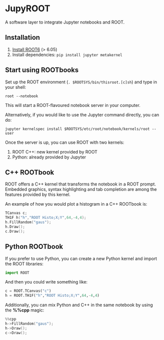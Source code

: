 # JupyROOT
A software layer to integrate Jupyter notebooks and ROOT.

## Installation
1. [Install ROOT6](https://root.cern.ch/building-root) (> 6.05)
2. Install dependencies: `pip install jupyter metakernel`

## Start using ROOTbooks
Set up the ROOT environment (`. $ROOTSYS/bin/thisroot.[c]sh`) and type in your
shell:
```shell
root --notebook
```
This will start a ROOT-flavoured notebook server in your computer.

Alternatively, if you would like to use the Jupyter command directly, you
can do:
```shell
jupyter kernelspec install $ROOTSYS/etc/root/notebook/kernels/root --user
```

Once the server is up, you can use ROOT with two kernels:

1. ROOT C++: new kernel provided by ROOT
2. Python: already provided by Jupyter

##  C++ ROOTbook
ROOT offers a C++ kernel that transforms the notebook in a ROOT prompt.
Embedded graphics, syntax highlighting and tab completion are among
the features provided by this kernel.

An example of how you would plot a histogram in a C++ ROOTbook is:
```cpp
TCanvas c;
TH1F h("h","ROOT Histo;X;Y",64,-4,4);
h.FillRandom("gaus");
h.Draw();
c.Draw();
```

## Python ROOTbook
If you prefer to use Python, you can create a new Python kernel and
import the ROOT libraries:
```python
import ROOT
```
And then you could write something like:
```python
c = ROOT.TCanvas("c")
h = ROOT.TH1F("h","ROOT Histo;X;Y",64,-4,4)
```
Additionally, you can mix Python and C++ in the same notebook
by using the **%%cpp** magic:
```cpp
%%cpp
h->FillRandom("gaus");
h->Draw();
c->Draw();
```
